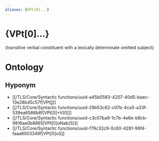 ```yaml
---
aliases: {VPt[0]...}
---
```

# {VPt[0]...}

{transitive verbal constituent with a lexically determinate omitted subject}
# Ontology

## Hyponym
- [[/TLS/Core/Syntactic functions/uuid-a45b0583-4207-40d5-baec-13e28b45c57f|VPt[0](oN)]]
- [[/TLS/Core/Syntactic functions/uuid-29b53c62-c07b-4ca5-a33f-539ea6586b8f|VPt[0]+V[0]]]
- [[/TLS/Core/Syntactic functions/uuid-c3c07ba9-1c7b-4e6e-b8cb-9816ae0b8865|VPt[0]oNab{S}]]
- [[/TLS/Core/Syntactic functions/uuid-f79c32c9-0c60-4281-99f4-faaa8003349f|VPt[0]oS]]